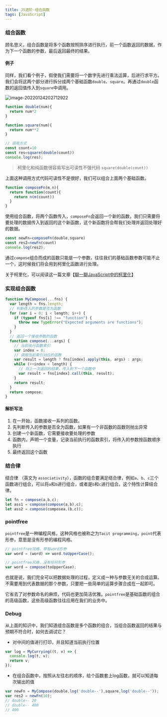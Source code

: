```yaml
---
title: JS进阶-组合函数
tags: [JavaScript]
---
```


### 组合函数

顾名思义，组合函数是将多个函数按照排序进行执行，前一个函数返回的数据，作为下一个函数的参数，最后返回最终的结果。

#### 例子

同样，我们看个例子，假使我们需要将一个数字先进行乘法运算，后进行求平方。我们会将这两个部分进行拆分成两个基础函数`double`、`square`。再通过`double`函数的返回值传入到`square`中调用。

![image-20220124202712922](https://raw.githubusercontent.com/QC2168/note-img/main/202201242027042.png)

```javascript
function double(num){
  return num*2
}

function square(num){
  return num**2
}

// 调用方式
const count=10
const res=square(double(count))
console.log(res);
```

> 柯里化和纯函数很容易写出可读性不强代码 `square(double(count))`

上面这种调用方式代码可读性不是很好，我们可以组合上面两个基础函数。

```javascript
function composeFn(m,n){
  return function(count){
    return n(m(count))
  }
}
```

使用组合函数，将两个函数传入，`composeFn`会返回一个新的函数，我们只需要将要处理的数据传入到返回的这个新函数，这个新函数将会帮我们处理并返回处理好的数据。

```javascript
const newFn=composeFn(double,square)
const res2=newFn(count)
console.log(res2);
```

通过`compose`组合而成的函数只能是一个参数，往往我们的基础函数参数可能不止一个，这时候我们将会用到柯里化函数进行处理。

关于柯里化，可以阅读这一篇文章【[聊一聊JavaScript中的柯里化](https://juejin.cn/post/7056278349424885773)】

### 实现组合函数

```javascript
function MyCompose(...fns) {
  var length = fns.length;
  // 判断传入的参数是否为函数
  for (var i = 0; i < length; i++) {
    if (typeof fns[i] !== "function") {
      throw new TypeError("Expected arguments are functions");
    }
  }
  // 返回一个接收参数的函数
  function compose(...args) {
    // 当前执行函数索引
    var index = 0;
    // 调用当前索引对应的函数
    var result = length ? fns[index].apply(this, args) : args;
    while (++index < length) {
      // 将上一次返回的结果，传入到下一个函数中
      var result = fns[index].call(this, result);
    }
    return result;
  }
  return compose;
}
```

#### 解析写法

1. 在一开始，函数接收一系列的函数。
2. 先判断传入的参数是否全为函数，如果有一个非函数的函数则抛出异常
3. 创建一个新函数，它需要接收要处理的参数
4. 函数内，声明一个变量，记录当前执行的函数索引，将传入的参数按函数顺序执行
5. 最终返回这个函数

### 结合律

结合律 （英文为 `associativity`），函数的组合要满足结合律，例如`a`、`b`、`c`三个函数进行组合，可以将`a`和`b`进行组合，或者是`b`和`c`进行组合。这个特性计算结合律。

```javascript
let fn = compose(a,b,c);
let ass1 = compose(compose(a,b),c);
let ass2 = compose(composea,(b,c));
```

### pointfree

`pointfree`是一种编程风格，这种风格也被称之为`Tacit programming`，`point`代表形参，意思是没有形参的编程风格。

```javascript
// pointfree风格，带有word形参
var word = (word) => word.toUpperCase();

// pointfree风格，没有任何形参
var word = compose(toUpperCase);
```

也就是说，我们完全可以把数据处理的过程，定义成一种与参数无关的合成运算。不需要用到代表数据的那个参数，只要把一些简单的运算步骤合成在一起即可。

它省去了对参数命名的麻烦，代码也更加简洁优雅。`pointfree`是基础函数的组合的高级函数，这些高级函数往往应用在我们的业务中。

### Debug

从上面的知识中，我们知道组合函数是多个函数的组合，当组合函数返回的结果与预期不符合时，如何去调试它？

- 对中间的值进行打印，并且知道当前执行位置

```javascript
var log = MyCurrying((t, v) => {
  console.log(t, v);
  return v;
});
```

- 在组合函数中，按照从左往右的顺序，给个函数套上log函数，就可以知道每次输出的值

```javascript
var newFn = MyCompose(double,log('double--'),square,log('double--'));
var res2 = newFn(10);
// double-- 20
// double-- 400
// 400
```

